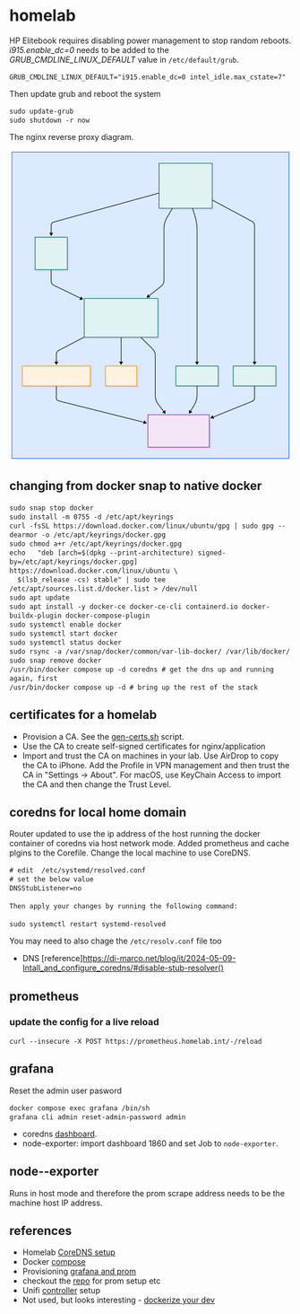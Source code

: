 # homelab

HP Elitebook requires disabling power management to stop random reboots. _i915.enable_dc=0_ needs to be added to the *GRUB_CMDLINE_LINUX_DEFAULT*
value in `/etc/default/grub`.

```text
GRUB_CMDLINE_LINUX_DEFAULT="i915.enable_dc=0 intel_idle.max_cstate=7"
```

Then update grub and reboot the system

```shell
sudo update-grub
sudo shutdown -r now
```

The nginx reverse proxy diagram.

![Alt text](./mermaid.svg)

## changing from docker snap to native docker

```shell
sudo snap stop docker
sudo install -m 0755 -d /etc/apt/keyrings
curl -fsSL https://download.docker.com/linux/ubuntu/gpg | sudo gpg --dearmor -o /etc/apt/keyrings/docker.gpg
sudo chmod a+r /etc/apt/keyrings/docker.gpg
echo   "deb [arch=$(dpkg --print-architecture) signed-by=/etc/apt/keyrings/docker.gpg] https://download.docker.com/linux/ubuntu \
  $(lsb_release -cs) stable" | sudo tee /etc/apt/sources.list.d/docker.list > /dev/null
sudo apt update
sudo apt install -y docker-ce docker-ce-cli containerd.io docker-buildx-plugin docker-compose-plugin
sudo systemctl enable docker
sudo systemctl start docker
sudo systemctl status docker
sudo rsync -a /var/snap/docker/common/var-lib-docker/ /var/lib/docker/
sudo snap remove docker
/usr/bin/docker compose up -d coredns # get the dns up and running again, first
/usr/bin/docker compose up -d # bring up the rest of the stack
```

## certificates for a homelab

* Provision a CA. See the [gen-certs.sh](./gen-certs.sh) script.
* Use the CA to create self-signed certificates for nginx/application
* Import and trust the CA on machines in your lab. Use AirDrop to copy the CA to iPhone. Add the Profile in VPN management and then trust the CA in "Settings -> About". For macOS, use KeyChain Access to import the CA and then change the Trust Level.

## coredns for local home domain

Router updated to use the ip address of the host running the docker container of coredns via host network mode.
Added prometheus and cache plgins to the Corefile.
Change the local machine to use CoreDNS.

```shell
# edit  /etc/systemd/resolved.conf
# set the below value
DNSStubListener=no

Then apply your changes by running the following command:

sudo systemctl restart systemd-resolved
```

You may need to also chage the `/etc/resolv.conf` file too

* DNS [reference]https://di-marco.net/blog/it/2024-05-09-Intall_and_configure_coredns/#disable-stub-resolver()

## prometheus

### update the config for a live reload

```shell
curl --insecure -X POST https://prometheus.homelab.int/-/reload
```

## grafana

Reset the admin user pasword

```shell
docker compose exec grafana /bin/sh
grafana cli admin reset-admin-password admin
```

* coredns [dashboard](https://grafana.com/grafana/dashboards/15762-kubernetes-system-coredns/).
* node-exporter: import dashboard 1860 and set Job to `node-exporter`.

## node--exporter

Runs in host mode and therefore the prom scrape address needs to be the machine host IP address.

## references

* Homelab [CoreDNS setup](https://medium.com/@bensoer/setup-a-private-homelab-dns-server-using-coredns-and-docker-edcfdded841a)
* Docker [compose](https://docs.docker.com/compose/)
* Provisioning [grafana and prom](https://medium.com/56kcloud/provisioning-grafana-data-sources-and-dashboards-auto-magically-e27155d20652)
* checkout the [repo](https://github.com/vegasbrianc/prometheus/tree/master) for prom setup etc
* Unifi [controller](https://github.com/jacobalberty/unifi-docker/) setup
* Not used, but looks interesting - [dockerize your dev](https://github.com/RiFi2k/dockerize-your-dev)

